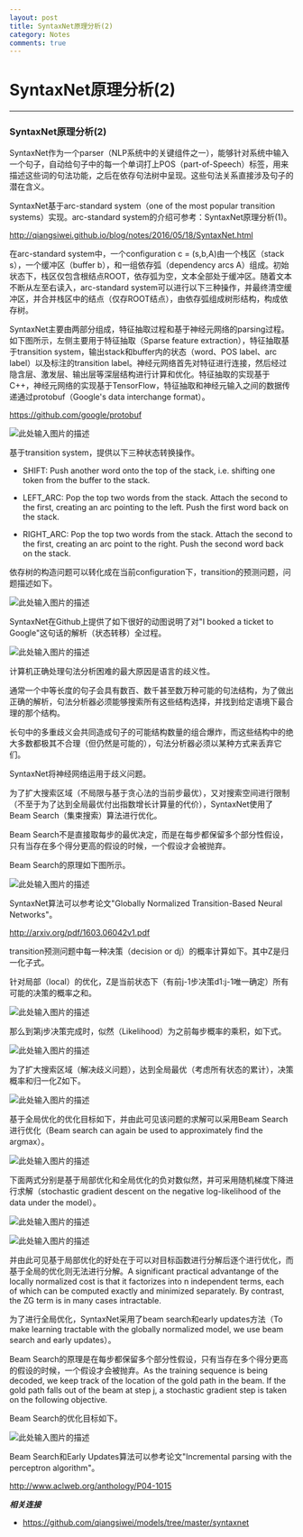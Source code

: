 ```yaml
---
layout: post
title: SyntaxNet原理分析(2)
category: Notes
comments: true
---
```


# SyntaxNet原理分析(2)

------

### SyntaxNet原理分析(2)

SyntaxNet作为一个parser（NLP系统中的关键组件之一），能够针对系统中输入一个句子，自动给句子中的每一个单词打上POS（part-of-Speech）标签，用来描述这些词的句法功能，之后在依存句法树中呈现。这些句法关系直接涉及句子的潜在含义。

SyntaxNet基于arc-standard system（one of the most popular transition systems）实现。arc-standard system的介绍可参考：SyntaxNet原理分析(1)。

<http://qiangsiwei.github.io/blog/notes/2016/05/18/SyntaxNet.html>

在arc-standard system中，一个configuration c = (s,b,A)由一个栈区（stack s），一个缓冲区（buffer b），和一组依存弧（dependency arcs A）组成。初始状态下，栈区仅包含根结点ROOT，依存弧为空，文本全部处于缓冲区。随着文本不断从左至右读入，arc-standard system可以进行以下三种操作，并最终清空缓冲区，并合并栈区中的结点（仅存ROOT结点），由依存弧组成树形结构，构成依存树。

SyntaxNet主要由两部分组成，特征抽取过程和基于神经元网络的parsing过程。如下图所示，左侧主要用于特征抽取（Sparse feature extraction），特征抽取基于transition system，输出stack和buffer内的状态（word、POS label、arc label）以及标注的transition label。神经元网络首先对特征进行连接，然后经过隐含层、激发层、输出层等深层结构进行计算和优化。特征抽取的实现基于C++，神经元网络的实现基于TensorFlow，特征抽取和神经元输入之间的数据传递通过protobuf（Google's data interchange format）。

<https://github.com/google/protobuf>

![此处输入图片的描述][1]

基于transition system，提供以下三种状态转换操作。

 - SHIFT: Push another word onto the top of the stack, i.e. shifting one token from the buffer to the stack.

 - LEFT_ARC: Pop the top two words from the stack. Attach the second to the first, creating an arc pointing to the left. Push the first word back on the stack.

 - RIGHT_ARC: Pop the top two words from the stack. Attach the second to the first, creating an arc point to the right. Push the second word back on the stack.

依存树的构造问题可以转化成在当前configuration下，transition的预测问题，问题描述如下。

![此处输入图片的描述][2]

SyntaxNet在Github上提供了如下很好的动图说明了对"I booked a ticket to Google"这句话的解析（状态转移）全过程。

![此处输入图片的描述][3]

计算机正确处理句法分析困难的最大原因是语言的歧义性。

通常一个中等长度的句子会具有数百、数千甚至数万种可能的句法结构，为了做出正确的解析，句法分析器必须能够搜索所有这些结构选择，并找到给定语境下最合理的那个结构。

长句中的多重歧义会共同造成句子的可能结构数量的组合爆炸，而这些结构中的绝大多数都极其不合理（但仍然是可能的），句法分析器必须以某种方式来丢弃它们。

SyntaxNet将神经网络运用于歧义问题。

为了扩大搜索区域（不局限与基于贪心法的当前步最优），又对搜索空间进行限制（不至于为了达到全局最优付出指数增长计算量的代价），SyntaxNet使用了Beam Search（集束搜索）算法进行优化。

Beam Search不是直接取每步的最优决定，而是在每步都保留多个部分性假设，只有当存在多个得分更高的假设的时候，一个假设才会被抛弃。

Beam Search的原理如下图所示。

![此处输入图片的描述][4]

SyntaxNet算法可以参考论文"Globally Normalized Transition-Based Neural Networks"。

<http://arxiv.org/pdf/1603.06042v1.pdf>

transition预测问题中每一种决策（decision or dj）的概率计算如下。其中Z是归一化子式。

针对局部（local）的优化，Z是当前状态下（有前j-1步决策d1:j-1唯一确定）所有可能的决策的概率之和。

![此处输入图片的描述][5]

那么到第j步决策完成时，似然（Likelihood）为之前每步概率的乘积，如下式。

![此处输入图片的描述][6]

为了扩大搜索区域（解决歧义问题），达到全局最优（考虑所有状态的累计），决策概率和归一化Z如下。

![此处输入图片的描述][7]

基于全局优化的优化目标如下，并由此可见该问题的求解可以采用Beam Search进行优化（Beam search can again be used to approximately find the argmax）。

![此处输入图片的描述][8]

下面两式分别是基于局部优化和全局优化的负对数似然，并可采用随机梯度下降进行求解（stochastic gradient descent on the negative log-likelihood of the data under the model）。

![此处输入图片的描述][9]

![此处输入图片的描述][10]

并由此可见基于局部优化的好处在于可以对目标函数进行分解后逐个进行优化，而基于全局的优化则无法进行分解。A significant practical advantange of the locally normalized cost is that it factorizes into n independent terms, each of which can be computed exactly and minimized separately. By contrast, the ZG term is in many cases intractable.

为了进行全局优化，SyntaxNet采用了beam search和early updates方法（To make learning tractable with the globally normalized model, we use beam search and early updates）。

Beam Search的原理是在每步都保留多个部分性假设，只有当存在多个得分更高的假设的时候，一个假设才会被抛弃。As the training sequence is being decoded, we keep track of the location of the gold path in the beam. If the gold path falls out of the beam at step j, a stochastic gradient step is taken on the following objective.

Beam Search的优化目标如下。

![此处输入图片的描述][11]

Beam Search和Early Updates算法可以参考论文"Incremental parsing with the perceptron algorithm"。

<http://www.aclweb.org/anthology/P04-1015>


***相关连接***

 - https://github.com/qiangsiwei/models/tree/master/syntaxnet


  [1]: https://raw.githubusercontent.com/qiangsiwei/blog/gh-pages/_figures/2016-05-20-SyntaxNet/2016-05-20-SyntaxNet_1.png
  [2]: https://raw.githubusercontent.com/qiangsiwei/blog/gh-pages/_figures/2016-05-20-SyntaxNet/2016-05-20-SyntaxNet_2.png
  [3]: https://raw.githubusercontent.com/qiangsiwei/blog/gh-pages/_figures/2016-05-20-SyntaxNet/2016-05-20-SyntaxNet_3.gif
  [4]: https://raw.githubusercontent.com/qiangsiwei/blog/gh-pages/_figures/2016-05-20-SyntaxNet/2016-05-20-SyntaxNet_4.png
  [5]: https://raw.githubusercontent.com/qiangsiwei/blog/gh-pages/_figures/2016-05-20-SyntaxNet/2016-05-20-SyntaxNet_5.png
  [6]: https://raw.githubusercontent.com/qiangsiwei/blog/gh-pages/_figures/2016-05-20-SyntaxNet/2016-05-20-SyntaxNet_6.png
  [7]: https://raw.githubusercontent.com/qiangsiwei/blog/gh-pages/_figures/2016-05-20-SyntaxNet/2016-05-20-SyntaxNet_7.png
  [8]: https://raw.githubusercontent.com/qiangsiwei/blog/gh-pages/_figures/2016-05-20-SyntaxNet/2016-05-20-SyntaxNet_8.png
  [9]: https://raw.githubusercontent.com/qiangsiwei/blog/gh-pages/_figures/2016-05-20-SyntaxNet/2016-05-20-SyntaxNet_9.png
  [10]: https://raw.githubusercontent.com/qiangsiwei/blog/gh-pages/_figures/2016-05-20-SyntaxNet/2016-05-20-SyntaxNet_10.png
  [11]: https://raw.githubusercontent.com/qiangsiwei/blog/gh-pages/_figures/2016-05-20-SyntaxNet/2016-05-20-SyntaxNet_11.png

